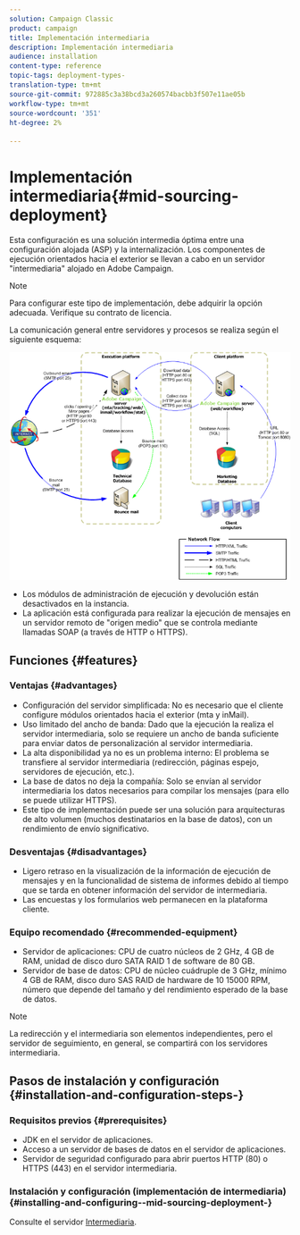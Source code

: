 ```yaml
---
solution: Campaign Classic
product: campaign
title: Implementación intermediaria
description: Implementación intermediaria
audience: installation
content-type: reference
topic-tags: deployment-types-
translation-type: tm+mt
source-git-commit: 972885c3a38bcd3a260574bacbb3f507e11ae05b
workflow-type: tm+mt
source-wordcount: '351'
ht-degree: 2%

---
```



# Implementación intermediaria{#mid-sourcing-deployment}

Esta configuración es una solución intermedia óptima entre una configuración alojada (ASP) y la internalización. Los componentes de ejecución orientados hacia el exterior se llevan a cabo en un servidor &quot;intermediaria&quot; alojado en Adobe Campaign.

>[!NOTE]
>
>Para configurar este tipo de implementación, debe adquirir la opción adecuada. Verifique su contrato de licencia.

La comunicación general entre servidores y procesos se realiza según el siguiente esquema:

![](assets/s_ncs_install_midsourcing.png)

* Los módulos de administración de ejecución y devolución están desactivados en la instancia.
* La aplicación está configurada para realizar la ejecución de mensajes en un servidor remoto de &quot;origen medio&quot; que se controla mediante llamadas SOAP (a través de HTTP o HTTPS).

## Funciones {#features}

### Ventajas {#advantages}

* Configuración del servidor simplificada: No es necesario que el cliente configure módulos orientados hacia el exterior (mta y inMail).
* Uso limitado del ancho de banda: Dado que la ejecución la realiza el servidor intermediaria, solo se requiere un ancho de banda suficiente para enviar datos de personalización al servidor intermediaria.
* La alta disponibilidad ya no es un problema interno: El problema se transfiere al servidor intermediaria (redirección, páginas espejo, servidores de ejecución, etc.).
* La base de datos no deja la compañía: Solo se envían al servidor intermediaria los datos necesarios para compilar los mensajes (para ello se puede utilizar HTTPS).
* Este tipo de implementación puede ser una solución para arquitecturas de alto volumen (muchos destinatarios en la base de datos), con un rendimiento de envío significativo.

### Desventajas {#disadvantages}

* Ligero retraso en la visualización de la información de ejecución de mensajes y en la funcionalidad de sistema de informes debido al tiempo que se tarda en obtener información del servidor de intermediaria.
* Las encuestas y los formularios web permanecen en la plataforma cliente.

### Equipo recomendado {#recommended-equipment}

* Servidor de aplicaciones: CPU de cuatro núcleos de 2 GHz, 4 GB de RAM, unidad de disco duro SATA RAID 1 de software de 80 GB.
* Servidor de base de datos: CPU de núcleo cuádruple de 3 GHz, mínimo 4 GB de RAM, disco duro SAS RAID de hardware de 10 15000 RPM, número que depende del tamaño y del rendimiento esperado de la base de datos.

>[!NOTE]
>
>La redirección y el intermediaria son elementos independientes, pero el servidor de seguimiento, en general, se compartirá con los servidores intermediaria.

## Pasos de instalación y configuración {#installation-and-configuration-steps-}

### Requisitos previos {#prerequisites}

* JDK en el servidor de aplicaciones.
* Acceso a un servidor de bases de datos en el servidor de aplicaciones.
* Servidor de seguridad configurado para abrir puertos HTTP (80) o HTTPS (443) en el servidor intermediaria.

### Instalación y configuración (implementación de intermediaria) {#installing-and-configuring--mid-sourcing-deployment-}

Consulte el servidor [Intermediaria](../../installation/using/mid-sourcing-server.md).
